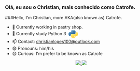 ### Olá, eu sou o Christian, mais conhecido como Catrofe.
###Hello, I'm Christian, more AKA(also known as) Catrofe.


- 🔭 Currently working in pastry shop.
- 🌱 Currently study Python 3  <img align="center" alt="Rafa-Python" height="30" width="40" src="https://raw.githubusercontent.com/devicons/devicon/master/icons/python/python-original.svg">
- 📫 Contact: christianlopes100@outlook.com
- 😄 Pronouns: him/his
- 😄 Curious: I'm prefer to be known as Catrofe

<div align="center">
  <a href="https://github.com/rafaballerini">
  <img height="180em" src="https://github-readme-stats.vercel.app/api?username=Catrofe&show_icons=true&theme=dracula&include_all_commits=true&count_private=true"/>
  <img height="180em" src="https://github-readme-stats.vercel.app/api/top-langs/?username=Catrofe&layout=compact&langs_count=7&theme=dracula"/>
</div>
  

